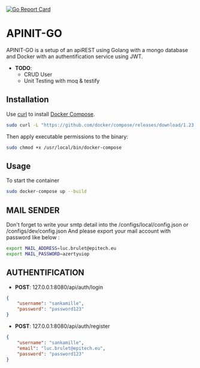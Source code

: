 [![Go Report Card](https://goreportcard.com/badge/github.com/lbrulet/APINIT-GO)](https://goreportcard.com/report/github.com/lbrulet/APINIT-GO)

  
# APINIT-GO

APINIT-GO is a setup of an apiREST using Golang with a mongo database and Docker with an authentification service using JWT.

* __TODO__:
    - CRUD User
    - Unit Testing with moq & testify

## Installation

Use [curl](https://curl.haxx.se/) to install [Docker Compose](https://docs.docker.com/compose/install/#install-compose).

```bash
sudo curl -L "https://github.com/docker/compose/releases/download/1.23.1/docker-compose-$(uname -s)-$(uname -m)" -o /usr/local/bin/docker-compose
```
Then apply executable permissions to the binary:

```bash
sudo chmod +x /usr/local/bin/docker-compose
```

## Usage

To start the container
```bash
sudo docker-compose up --build
```

## MAIL SENDER

Don't forget to write your smtp detail into the /configs/local/config.json or /configs/dev/config.json
And please export your mail account with password like below :

```bash
export MAIL_ADDRESS=luc.brulet@epitech.eu
export MAIL_PASSWORD=azertyuiop
```

## AUTHENTIFICATION

* __POST__: 127.0.0.1:8080/api/auth/login

```json
{
    "username": "sankamille",
    "password": "password123"
}
```

* __POST__: 127.0.0.1:8080/api/auth/register

```json
{
    "username": "sankamille",
    "email": "luc.brulet@epitech.eu",
    "password": "password123"
}
```
